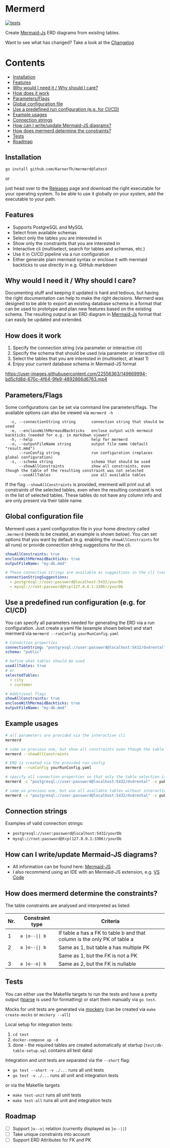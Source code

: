 # Mermerd
[![tests](https://github.com/KarnerTh/mermerd/actions/workflows/test.yml/badge.svg)](https://github.com/KarnerTh/mermerd/actions/workflows/test.yml)

Create [Mermaid-Js](https://mermaid-js.github.io/mermaid/#/entityRelationshipDiagram) ERD diagrams from existing tables.

Want to see what has changed? Take a look at
the [Changelog](https://github.com/KarnerTh/mermerd/blob/master/changelog.md)

# Contents
<ul>
  <li><a href="#installation">Installation</a></li>
  <li><a href="#features">Features</a></li>
  <li><a href="#why-would-i-need-it--why-should-i-care">Why would I need it / Why should I care?</a></li>
  <li><a href="#how-does-it-work">How does it work</a></li>
  <li><a href="#parametersflags">Parameters/Flags</a></li>
  <li><a href="#global-configuration-file">Global configuration file</a></li>
  <li><a href="#use-a-predefined-run-configuration-eg-for-cicd">Use a predefined run configuration (e.g. for CI/CD)</a></li>
  <li><a href="#example-usages">Example usages</a></li>
  <li><a href="#connection-strings">Connection strings</a></li>
  <li><a href="#how-can-i-writeupdate-mermaid-js-diagrams">How can I write/update Mermaid-JS diagrams?</a></li>
  <li><a href="#how-does-mermerd-determine-the-constraints">How does mermerd determine the constraints?</a></li>
  <li><a href="#tests">Tests</a></li>
  <li><a href="#roadmap">Roadmap</a></li>
</ul>

## Installation
`go install github.com/KarnerTh/mermerd@latest`

or

just head over to the [Releases](https://github.com/KarnerTh/mermerd/releases) page and download the right executable
for your operating system. To be able to use it globally on your system, add the executable to your path.

## Features

* Supports PostgreSQL and MySQL
* Select from available schemas
* Select only the tables you are interested in
* Show only the constraints that you are interested in
* Interactive cli (multiselect, search for tables and schemas, etc.)
* Use it in CI/CD pipeline via a run configuration
* Either generate plain mermaid syntax or enclose it with mermaid backticks to use directly in e.g. GitHub markdown

## Why would I need it / Why should I care?

Documenting stuff and keeping it updated is hard and tedious, but having the right documentation can help to make the
right decisions. Mermerd was designed to be able to export an existing database schema in a format that can be used to
prototype and plan new features based on the existing schema. The resulting output is an ERD diagram
in [Mermaid-Js](https://mermaid-js.github.io/mermaid/#/entityRelationshipDiagram) format that can easily be updated and
extended.

## How does it work

1. Specify the connection string (via parameter or interactive cli)
2. Specify the schema that should be used (via parameter or interactive cli)
3. Select the tables that you are interested in (multiselect, at least 1)
4. Enjoy your current database schema in Mermaid-JS format

https://user-images.githubusercontent.com/22556363/149669994-bd5cfd8d-670c-4f64-9fe9-4892866d6763.mp4

## Parameters/Flags

Some configurations can be set via command line parameters/flags. The available options can also be viewed
via `mermerd -h`

```
  -c, --connectionString string       connection string that should be used
  -e, --encloseWithMermaidBackticks   enclose output with mermaid backticks (needed for e.g. in markdown viewer)
  -h, --help                          help for mermerd
  -o, --outputFileName string         output file name (default "result.mmd")
      --runConfig string              run configuration (replaces global configuration)
  -s, --schema string                 schema that should be used
      --showAllConstraints            show all constraints, even though the table of the resulting constraint was not selected
      --useAllTables                  use all available tables
```

If the flag `--showAllConstraints` is provided, mermerd will print out all constraints of the selected tables, even when
the resulting constraint is not in the list of selected tables. These tables do not have any column info and are only
present via their table name.

## Global configuration file

Mermerd uses a yaml configuration file in your home directory called `.mermerd` (needs to be created, an example is
shown below). You can set options that you want by default (e.g. enabling the `showAllConstraints` for all runs) or
provide connection string suggestions for the cli.

```yaml
showAllConstraints: true
encloseWithMermaidBackticks: true
outputFileName: "my-db.mmd"

# These connection strings are available as suggestions in the cli (use tab to access)
connectionStringSuggestions:
  - postgresql://user:password@localhost:5432/yourDb
  - mysql://root:password@tcp(127.0.0.1:3306)/yourDb
```

## Use a predefined run configuration (e.g. for CI/CD)

You can specify all parameters needed for generating the ERD via a run configuration. Just create a yaml file (example
shown below) and start mermerd via `mermerd --runConfig yourRunConfig.yaml`

```yaml
# Connection properties
connectionString: "postgresql://user:password@localhost:5432/dvdrental"
schema: "public"

# Define what tables should be used
useAllTables: true
# or
selectedTables:
  - city
  - customer

# Additional flags
showAllConstraints: true
encloseWithMermaidBackticks: true
outputFileName: "my-db.mmd"
```

## Example usages

```bash
# all parameters are provided via the interactive cli
mermerd

# same as previous one, but show all constraints even though the table of the resulting constraint was not selected
mermerd --showAllConstraints

# ERD is created via the provided run config
mermerd --runConfig yourRunConfig.yaml

# specify all connection properties so that only the table selection is done via the interactive cli
mermerd -c "postgresql://user:password@localhost:5432/dvdrental" -s public

# same as previous one, but use all available tables without interaction
mermerd -c "postgresql://user:password@localhost:5432/dvdrental" -s public --useAllTables
```

## Connection strings

Examples of valid connection strings:

* `postgresql://user:password@localhost:5432/yourDb`
* `mysql://root:password@tcp(127.0.0.1:3306)/yourDb`

## How can I write/update Mermaid-JS diagrams?

* All information can be found here: [Mermaid-JS](https://mermaid-js.github.io/mermaid/#/entityRelationshipDiagram)
* I also recommend using an IDE with an Mermaid-JS extension,
  e.g. [VS Code](https://marketplace.visualstudio.com/items?itemName=tomoyukim.vscode-mermaid-editor)

## How does mermerd determine the constraints?

The table constraints are analysed and interpreted as listed:

| Nr. | Constraint type                        | Criteria                                                                 |
|-----|----------------------------------------|--------------------------------------------------------------------------|
| 1   | <code>a &#124;o--&#124;&#124; b</code> | If table a has a FK to table b and that column is the only PK of table a |
| 2   | <code>a }o--&#124;&#124; b</code>      | Same as 1, but table a has multiple PK                                   |
|     |                                        | Same as 1, but the FK is not a PK                                        |
| 3   | <code>a }o--o&#124; b</code>           | Same as 2, but the FK is nullable                                        |

## Tests

You can either use the Makefile targets to run the tests and have a pretty
output ([tparse](https://github.com/mfridman/tparse) is used for formatting) or start them manually via `go test`.

Mocks for unit tests are generated via [mockery](https://github.com/vektra/mockery) (can be created
via `make create-mocks` or `mockery --all`)

Local setup for integration tests:

1. `cd test`
2. `docker-compose up -d`
3. done - the required tables are created automatically at startup (`test/db-table-setup.sql` contains all test data)

Integration and unit tests are separated via the `--short` flag:

* `go test --short -v ./...` runs all unit tests
* `go test -v ./...` runs all unit and integration tests

or via the Makefile targets

* `make test-unit` runs all unit tests
* `make test-all` runs all unit and integration tests

## Roadmap

* [ ] Support `}o--o|` relation (currently displayed as `}o--||`)
* [ ] Take unique constraints into account
* [ ] Support ERD Attributes for FK and PK
